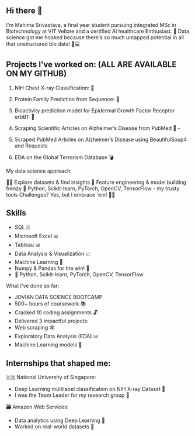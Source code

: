 ## Hi there 👋
 I'm Mahima Srivastava, a final year student pursuing integrated MSc in Biotechnology at VIT Vellore and a certified AI healthcare Enthusiast. 🌱 Data science got me hooked because there's so much untapped potential in all that unstructured bio data! 🧬💻

## Projects I've worked on: (ALL ARE AVAILABLE ON MY GITHUB)

1. NIH Chest X-ray Classification: 🏥


2. Protein Family Prediction from Sequence: 🧬


3. Bioactivity prediction model for Epidermal Growth Factor Receptor erbB1: 📱


4. Scraping Scientific Articles on Alzheimer’s Disease from PubMed 🧩 -


5. Scraped PubMed Articles on Alzheimer’s Disease using BeautifulSoup4 and Requests


6. EDA on the Global Terrorism Database 💣 



My data science approach:

🕵️‍♂️ Explore datasets & find insights
🧰 Feature engineering & model building frenzy
🐍 Python, Scikit-learn, PyTorch, OpenCV, TensorFlow - my trusty tools
Challenges? Yes, but I embrace 'em! 🏋️‍♀️

## Skills 

- SQL 🗄️
- Microsoft Excel 📊
- Tableau 📊
- Data Analysis & Visualization 📈
- Machine Learning 🤖
- Numpy & Pandas for the win! 🐼
- 🐍 Python, Scikit-learn, PyTorch, OpenCV, TensorFlow 

What I've done so far:
- JOVIAN DATA SCIENCE BOOTCAMP
- 500+ hours of coursework 📚
- Cracked 10 coding assignments 🔓
- Delivered 3 impactful projects:
- Web scraping 🕸️
- Exploratory Data Analysis (EDA) 📊
- Machine Learning models 🤖


## Internships that shaped me:

🇸🇬 National University of Singapore:
 - Deep Learning multilabel classification on NIH X-ray Dataset 🏥
 - I was the Team Leader for my research group 💪


🗃 Amazon Web Services:
 - Data analytics using Deep Learning 🚀
 - Worked on real-world datasets 💼

